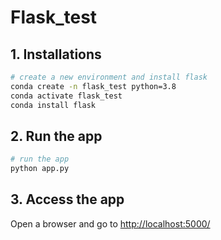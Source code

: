 # Flask_test

## 1. Installations
```bash
# create a new environment and install flask
conda create -n flask_test python=3.8
conda activate flask_test
conda install flask
```

## 2. Run the app
```bash
# run the app
python app.py
```

## 3. Access the app
Open a browser and go to [http://localhost:5000/](http://localhost:5000/)

